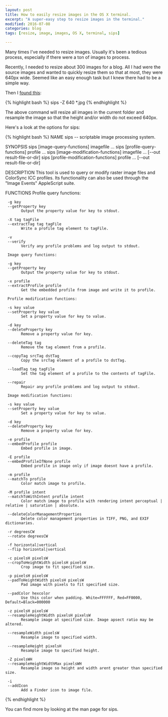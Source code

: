 ```yaml
---
layout: post
title: How to easily resize images in the OS X terminal.
excerpt: "A super-easy step to resize images in the terminal."
modified: 2016-07-08
categories: blog
tags: [resize, image, images, OS X, terminal, sips]

---
```


Many times I've needed to resize images. Usually it's been a tedious process, especially if there were a ton of images to process.

Recently, I needed to resize about 300 images for a blog. All I had were the source images and wanted to quickly resize them so that at most, they were 640px wide. Seemed like an easy enough task but I knew there had to be a simple way.

Then I [found this](http://lifehacker.com/5962420/batch-resize-images-quickly-in-the-os-x-terminal):

{% highlight bash %}
sips -Z 640 *.jpg
{% endhighlight %}

The above command will resize all images in the current folder and resample the image so that the height and/or width do not exceed 640px.

Here's a look at the options for sips:

{% highlight bash %}
NAME
     sips -- scriptable image processing system.

SYNOPSIS
     sips [image-query-functions] imagefile ...
     sips [profile-query-functions] profile ...
     sips [image-modification-functions] imagefile ... [--out result-file-or-dir]
     sips [profile-modification-functions] profile ... [--out result-file-or-dir]

DESCRIPTION
     This tool is used to query or modify raster image files and ColorSync ICC profiles.  Its functionality can also be used through the "Image Events"
     AppleScript suite.

FUNCTIONS
     Profile query functions:

     -g key
     --getProperty key
           Output the property value for key to stdout.

     -X tag tagFile
     --extractTag tag tagFile
           Write a profile tag element to tagFile.

     -v
     --verify
           Verify any profile problems and log output to stdout.

     Image query functions:

     -g key
     --getProperty key
           Output the property value for key to stdout.

     -x profile
     --extractProfile profile
           Get the embedded profile from image and write it to profile.

     Profile modification functions:

     -s key value
     --setProperty key value
           Set a property value for key to value.

     -d key
     --deleteProperty key
           Remove a property value for key.

     --deleteTag tag
           Remove the tag element from a profile.

     --copyTag srcTag dstTag
           Copy the srcTag element of a profile to dstTag.

     --loadTag tag tagFile
           Set the tag element of a profile to the contents of tagFile.

     --repair
           Repair any profile problems and log output to stdout.

     Image modification functions:

     -s key value
     --setProperty key value
           Set a property value for key to value.

     -d key
     --deleteProperty key
           Remove a property value for key.

     -e profile
     --embedProfile profile
           Embed profile in image.

     -E profile
     --embedProfileIfNone profile
           Embed profile in image only if image doesnt have a profile.

     -m profile
     --matchTo profile
           Color match image to profile.

     -M profile intent
     --matchToWithIntent profile intent
           Color match image to profile with rendering intent perceptual | relative | saturation | absolute.

     --deleteColorManagementProperties
           Delete color management properties in TIFF, PNG, and EXIF dictionaries.

     -r degreesCW
     --rotate degreesCW

     -f horizontal|vertical
     --flip horizontal|vertical

     -c pixelsH pixelsW
     --cropToHeightWidth pixelsH pixelsW
           Crop image to fit specified size.

     -p pixelsH pixelsW
     --padToHeightWidth pixelsH pixelsW
           Pad image with pixels to fit specified size.

     --padColor hexcolor
           Use this color when padding. White=FFFFFF, Red=FF0000, Default=Black=000000

     -z pixelsH pixelsW
     --resampleHeightWidth pixelsH pixelsW
           Resample image at specified size. Image apsect ratio may be altered.

     --resampleWidth pixelsW
           Resample image to specified width.

     --resampleHeight pixelsH
           Resample image to specified height.

     -Z pixelsWH
     --resampleHeightWidthMax pixelsWH
           Resample image so height and width arent greater than specified size.

     -i
     --addIcon
           Add a Finder icon to image file.
{% endhighlight %}

You can find more by looking at the man page for sips.
